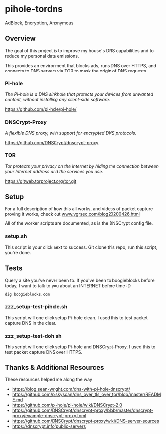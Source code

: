 # pihole-tordns

AdBlock, Encryption, Anonymous

## Overview

The goal of this project is to improve my house's DNS capabilities and to reduce my personal data emissions.

This provides an environment that blocks ads, runs DNS over HTTPS, and connects to DNS servers via TOR to mask the origin of DNS requests. 

### Pi-hole 

*The Pi-hole is a DNS sinkhole that protects your devices from unwanted content, without installing any client-side software.*

https://github.com/pi-hole/pi-hole/

### DNSCrypt-Proxy

*A flexible DNS proxy, with support for encrypted DNS protocols.*

https://github.com/DNSCrypt/dnscrypt-proxy

### TOR

*Tor protects your privacy on the internet by hiding the connection between your Internet address and the services you use.*

https://gitweb.torproject.org/tor.git

## Setup

For a full description of how this all works, and videos of packet capture proving it works, check out www.vgrsec.com/blog20200426.html

All of the worker scripts are documented, as is the DNSCrypt config file.

### setup.sh

This script is your click next to success. Git clone this repo, run this script, you're done.


## Tests

Query a site you've never been to. If you've been to boogieblocks before today, I want to talk to you about an INTERNET before time :D

`dig boogieblocks.com`

### zzz_setup-test-pihole.sh

This script will one click setup Pi-hole clean. I used this to test packet capture DNS in the clear.

### zzz_setup-test-doh.sh

This script will one click setup Pi-hole and DNSCrypt-Proxy. I used this to test packet capture DNS over HTTPS.

## Thanks & Additional Resources

These resources helped me along the way

* https://blog.sean-wright.com/dns-with-pi-hole-dnscrypt/
* https://github.com/piskyscan/dns_over_tls_over_tor/blob/master/README.md
* https://github.com/pi-hole/pi-hole/wiki/DNSCrypt-2.0
* https://github.com/DNSCrypt/dnscrypt-proxy/blob/master/dnscrypt-proxy/example-dnscrypt-proxy.toml
* https://github.com/DNSCrypt/dnscrypt-proxy/wiki/DNS-server-sources
* https://dnscrypt.info/public-servers
